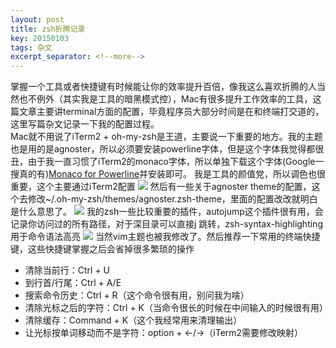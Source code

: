 ```yaml
---
layout: post
title: zsh折腾记录
key: 20150103
tags: 杂文
excerpt_separator: <!--more-->
---
```

掌握一个工具或者快捷键有时候能让你的效率提升百倍，像我这么喜欢折腾的人当然也不例外（其实我是工具的暗黑模式控），Mac有很多提升工作效率的工具，这篇文章主要讲terminal方面的配置，毕竟程序员大部分时间是在和终端打交道的，这里写篇杂文记录一下我的配置过程。<!--more-->  
Mac就不用说了iTerm2 + oh-my-zsh是王道，主要说一下重要的地方。我的主题也是用的是agnoster，所以必须要安装powerline字体，但是这个字体我觉得都很丑，由于我一直习惯了iTerm2的monaco字体，所以单独下载这个字体(Google一搜真的有)[Monaco for Powerline](https://github.com/supermarin/powerline-fonts/tree/master/Monaco)并安装即可。
我是工具的颜值党，所以调色也很重要，这个主要通过iTerm2配置
![](https://raw.githubusercontent.com/la0s/la0s.github.io/master/screenshots/20190523.1.png)
然后有一些关于agnoster theme的配置，这个去修改~/.oh-my-zsh/themes/agnoster.zsh-theme，里面的配置改改就明白是什么意思了。
![](https://raw.githubusercontent.com/la0s/la0s.github.io/master/screenshots/20190523.2.png)
我的zsh一些比较重要的插件，autojump这个插件很有用，会记录你访问过的所有路径，对于深目录可以直接j 跳转，zsh-syntax-highlighting用于命令语法高亮
![](https://raw.githubusercontent.com/la0s/la0s.github.io/master/screenshots/20190523.3.png)
当然vim主题也被我修改了。然后推荐一下常用的终端快捷键，这些快捷键掌握之后会省掉很多繁琐的操作
+ 清除当前行：Ctrl + U  
+ 到行首/行尾：Ctrl + A/E  
+ 搜索命令历史：Ctrl + R（这个命令很有用，别问我为啥）  
+ 清除光标之后的字符：Ctrl + K（当命令很长的时候在中间输入的时候很有用）
+ 清除缓存：Command + K（这个我经常用来清理输出）  
+ 让光标按单词移动而不是字符：option + ←/→（iTerm2需要修改映射）
